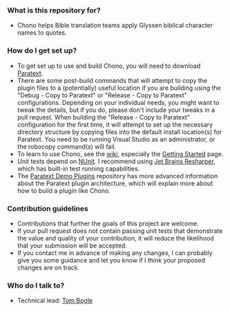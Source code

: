 ### What is this repository for? ###

* Chono helps Bible translation teams apply Glyssen biblical character names to quotes.

### How do I get set up? ###

* To get set up to use and build Chono, you will need to download [Paratext](https://paratext.org/).
* There are some post-build commands that will attempt to copy the plugin files to a (potentially) useful location if you are building using the "Debug - Copy to Paratext" or "Release - Copy to Paratext" configurations. Depending on your individual needs, you might want to tweak the details, but if you do, please don't include your tweaks in a pull request. When building the "Release - Copy to Paratext" configuration for the first time, it will attempt to set up the necessary directory structure by copying files into the default install location(s) for Paratext. You need to be running Visual Studio as an administrator, or the robocopy command(s) will fail.
* To learn to use Chono, see the [wiki](https://bitbucket.org/paratext/transcelerator/wiki/Home), especially the [Getting Started](https://bitbucket.org/paratext/transcelerator/wiki/Getting%20Started) page.
* Unit tests depend on [NUnit](https://nunit.org/). I recommend using [Jet Brains Resharper](https://www.jetbrains.com/resharper/), which has built-in test running capabilities.
* The [Paratext Demo Plugins](https://github.com/ubsicap/paratext_demo_plugins) repository has more advanced information about the Paratext plugin architecture, which will explain more about how to build a plugin like Chono.

### Contribution guidelines ###

* Contributions that further the goals of this project are welcome.
* If your pull request does not contain passing unit tests that demonstrate the value and quality of your contribution, it will reduce the likelihood that your submission will be accepted.
* If you contact me in advance of making any changes, I can probably give you some guidance and let you know if I think your proposed changes are on track.

### Who do I talk to? ###

* Technical lead: [Tom Bogle](mailto:tom_bogle@sil.org)